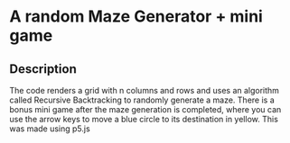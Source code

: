 # A random Maze Generator + mini game

## Description

The code renders a grid with n columns and rows and uses an algorithm called Recursive Backtracking to randomly generate a maze.
There is a bonus mini game after the maze generation is completed, where you can use the arrow keys to move a blue circle to its destination in yellow.
This was made using p5.js
